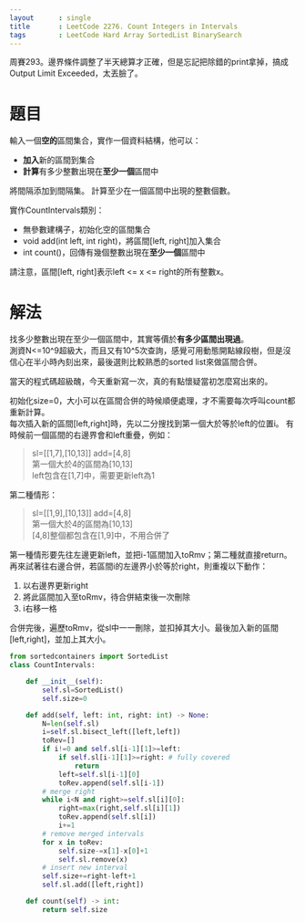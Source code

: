 ```yaml
--- 
layout      : single
title       : LeetCode 2276. Count Integers in Intervals
tags        : LeetCode Hard Array SortedList BinarySearch
---
```

周賽293。邊界條件調整了半天總算才正確，但是忘記把除錯的print拿掉，搞成Output Limit Exceeded，太丟臉了。

# 題目
輸入一個**空的**區間集合，實作一個資料結構，他可以：  
- **加入**新的區間到集合  
- **計算**有多少整數出現在**至少一個**區間中  

將間隔添加到間隔集。
計算至少在一個區間中出現的整數個數。

實作CountIntervals類別：
- 無參數建構子，初始化空的區間集合  
- void add(int left, int right)，將區間[left, right]加入集合  
- int count()，回傳有幾個整數出現在**至少一個**區間中  

請注意，區間[left, right]表示left <= x <= right的所有整數x。

# 解法
找多少整數出現在至少一個區間中，其實等價於**有多少區間出現過**。  
測資N<=10^9超級大，而且又有10^5次查詢，感覺可用動態開點線段樹，但是沒信心在半小時內刻出來，最後選則比較熟悉的sorted list來做區間合併。  

當天的程式碼超級醜，今天重新寫一次，真的有點懷疑當初怎麼寫出來的。  

初始化size=0，大小可以在區間合併的時候順便處理，才不需要每次呼叫count都重新計算。  
每次插入新的區間[left,right]時，先以二分搜找到第一個大於等於left的位置i。
有時候前一個區間的右邊界會和left重疊，例如：  
> sl=[[1,7],[10,13]] add=[4,8]  
> 第一個大於4的區間為[10,13]  
> left包含在[1,7]中，需要更新left為1  

第二種情形：  
> sl=[[1,9],[10,13]] add=[4,8]  
> 第一個大於4的區間為[10,13]  
> [4,8]整個都包含在[1,9]中，不用合併了

第一種情形要先往左邊更新left，並把i-1區間加入toRmv；第二種就直接return。
再來試著往右邊合併，若區間i的左邊界小於等於right，則重複以下動作：  
1. 以右邊界更新right
2. 將此區間加入至toRmv，待合併結束後一次刪除  
3. i右移一格

合併完後，遍歷toRmv，從sl中一一刪除，並扣掉其大小。最後加入新的區間[left,right]，並加上其大小。

```python
from sortedcontainers import SortedList
class CountIntervals:

    def __init__(self):
        self.sl=SortedList()
        self.size=0

    def add(self, left: int, right: int) -> None:
        N=len(self.sl)
        i=self.sl.bisect_left([left,left])
        toRev=[]
        if i!=0 and self.sl[i-1][1]>=left:
            if self.sl[i-1][1]>=right: # fully covered
                return
            left=self.sl[i-1][0]
            toRev.append(self.sl[i-1])
        # merge right
        while i<N and right>=self.sl[i][0]:
            right=max(right,self.sl[i][1])
            toRev.append(self.sl[i])
            i+=1
        # remove merged intervals
        for x in toRev:
            self.size-=x[1]-x[0]+1
            self.sl.remove(x)
        # insert new interval
        self.size+=right-left+1
        self.sl.add([left,right])

    def count(self) -> int:
        return self.size
```
